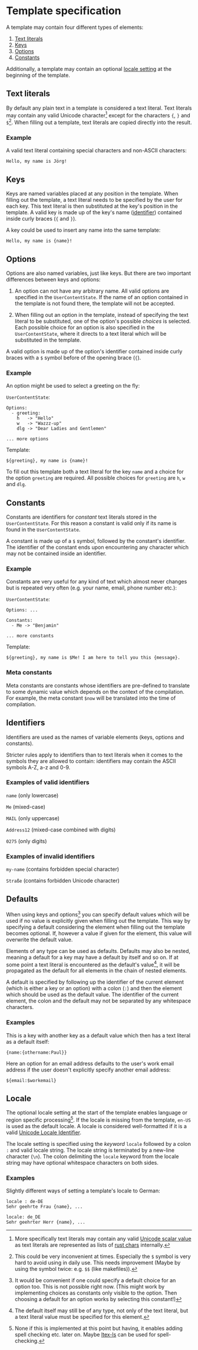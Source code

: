 # Template specification

A template may contain four different types of elements:

  1. [Text literals](#text-literals)
  2. [Keys](#keys)
  3. [Options](#options)
  4. [Constants](#constants)

Additionally, a template may contain an optional
[locale setting](#locale) at the beginning of the template.


## Text literals
By default any plain text in a template is considered a text literal.
Text literals may contain any valid Unicode character[^1] except for the characters `{`, `}` and `$`[^2].
When filling out a template, text literals are copied directly into the result.

### Example
A valid text literal containing special characters and non-ASCII characters:

```
Hello, my name is Jörg!
```

## Keys

Keys are named variables placed at any position in the template. When filling out the template,
a text literal needs to be specified by the user for each key. This text literal is then
substituted at the key's position in the template.
A valid key is made up of the key's name ([identifier](#identifiers)) contained inside curly braces (`{` and `}`).

A key could be used to insert any name into the same template:

```
Hello, my name is {name}!
```

## Options

Options are also named variables, just like keys. But there are two important differences
between keys and options:

1. An option can not have any arbitrary name. All valid options are
specified in the `UserContentState`. If the name of an option contained in the template
is not found there, the template will not be accepted.

2. When filling out an option in the template, instead of specifying the text literal
to be substituted, one of the option's possible *choices* is selected. Each possible
choice for an option is also specified in the `UserContentState`, where it directs
to a text literal which will be substituted in the template.

A valid option is made up of the option's identifier contained inside curly braces with a `$` symbol
before of the opening brace (`{`).

### Example
An option might be used to select a greeting on the fly:

`UserContentState`:

```
Options:
  - greeting:
    h   -> "Hello"
    w   -> "Wazzz-up"
    dlg -> "Dear Ladies and Gentlemen"

... more options
```
Template:

```
${greeting}, my name is {name}!
```

To fill out this template both a text literal for the key `name` and a choice for
the option `greeting` are required. All possible choices for `greeting` are `h`, `w` and `dlg`.


## Constants

Constants are identifiers for *constant* text literals stored in the `UserContentState`.
For this reason a constant is valid only if its name is found in the `UserContentState`.

A constant is made up of a `$` symbol, followed by the constant's identifier.
The identifier of the constant ends upon encountering any character which may
not be contained inside an identifier.

### Example
Constants are very useful for any kind of text which almost never changes
but is repeated very often (e.g. your name, email, phone number etc.):

`UserContentState`:

```
Options: ...

Constants:
  - Me -> "Benjamin"

... more constants
```
Template:

```
${greeting}, my name is $Me! I am here to tell you this {message}.
```

### Meta constants

Meta constants are constants whose identifiers are pre-defined to translate to some
dynamic value which depends on the context of the compilation.
For example, the meta constant `$now` will be translated into the time of compilation.



## Identifiers

Identifiers are used as the names of variable elements (keys, options and constants).

Stricter rules apply to identifiers than to text literals when it comes to the symbols
they are allowed to contain: identifiers may contain the ASCII symbols A-Z, a-z and 0-9.

### Examples of valid identifiers
`name` (only lowercase)

`Me` (mixed-case)

`MAIL` (only uppercase)

`Address12` (mixed-case combined with digits)

`0275` (only digits)

### Examples of invalid identifiers
`my-name` (contains forbidden special character)

`Straße` (contains forbidden Unicode character)


## Defaults
When using keys and options[^3] you can specify default values which will be used if
no value is explicitly given when filling out the template. This way by specifying
a default considering the element when filling out the template becomes optional.
If, however a value if given for the element, this value will overwrite the default value.

Elements of any type can be used as defaults. Defaults may also be nested, meaning a
default for a key may have a default by itself and so on. If at some point a
text literal is encountered as the default's value[^4], it will be propagated as the default
for all elements in the chain of nested elements.

A default is specified by following up the identifier of the current element
(which is either a key or an option) with a colon (`:`) and then the element which
should be used as the default value. The identifier of the current element,
the colon and the default may not be separated by any whitespace characters.

### Examples
This is a key with another key as a default value which then has a text literal as a default itself:

```
{name:{othername:Paul}}
```

Here an option for an email address defaults to the user's work email address if the user doesn't
explicitly specify another email address:

```
${email:$workemail}
```


## Locale
The optional locale setting at the start of the template enables
language or region specific processing[^5]. If the locale is missing
from the template, `en-US` is used as the default locale.
A locale is considered well-formatted if it is a valid
[Unicode Locale Identifier](https://unicode.org/reports/tr35/tr35.html#Unicode_locale_identifier).

The locale setting is specified using the *keyword* `locale` followed
by a colon `:` and valid locale string. The locale string is terminated by
a new-line character (`\n`).
The colon delimiting the `locale` keyword from the locale string
may have optional whitespace characters on both sides.

### Examples
Slightly different ways of setting a template's locale to German:

```
locale : de-DE
Sehr geehrte Frau {name}, ...
```

```
locale: de_DE
Sehr geehrter Herr {name}, ...
```



[^1]: More specifically text literals may contain any valid [Unicode scalar value](https://www.unicode.org/glossary/#unicode_scalar_value) as text literals are represented as lists of [rust chars](https://doc.rust-lang.org/std/primitive.char.html) internally.

[^2]: This could be very inconvenient at times. Especially the `$` symbol is very hard to avoid using in daily use. This needs improvement (Maybe by using the symbol twice: e.g. `$$` (like makefiles)).

[^3]: It would be convenient if one could specify a default choice for an option too. This is not possible right now. (This might work by implementing choices as constants only visible to the option. Then choosing a default for an option works by selecting this constant!)

[^4]: The default itself may still be of any type, not only of the text literal, but a text literal value must be specified for this element.

[^5]: None if this is implemented at this point but having, it enables adding spell checking etc. later on. Maybe [ltex-ls](https://valentjn.github.io/ltex/index.html) can be used for spell-checking.
